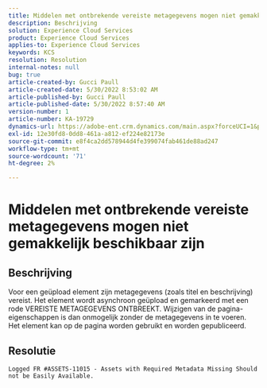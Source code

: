 ```yaml
---
title: Middelen met ontbrekende vereiste metagegevens mogen niet gemakkelijk beschikbaar zijn
description: Beschrijving
solution: Experience Cloud Services
product: Experience Cloud Services
applies-to: Experience Cloud Services
keywords: KCS
resolution: Resolution
internal-notes: null
bug: true
article-created-by: Gucci Paull
article-created-date: 5/30/2022 8:53:02 AM
article-published-by: Gucci Paull
article-published-date: 5/30/2022 8:57:40 AM
version-number: 1
article-number: KA-19729
dynamics-url: https://adobe-ent.crm.dynamics.com/main.aspx?forceUCI=1&pagetype=entityrecord&etn=knowledgearticle&id=06fcb7e4-f5df-ec11-bb3d-000d3a33d402
exl-id: 12e30fd8-0dd8-461a-a812-ef224e82173e
source-git-commit: e8f4ca2dd578944d4fe399074fab461de88ad247
workflow-type: tm+mt
source-wordcount: '71'
ht-degree: 2%

---
```


# Middelen met ontbrekende vereiste metagegevens mogen niet gemakkelijk beschikbaar zijn

## Beschrijving


Voor een geüpload element zijn metagegevens (zoals titel en beschrijving) vereist. Het element wordt asynchroon geüpload en gemarkeerd met een rode VEREISTE METAGEGEVENS ONTBREEKT. Wijzigen van de pagina-eigenschappen is dan onmogelijk zonder de metagegevens in te voeren. Het element kan op de pagina worden gebruikt en worden gepubliceerd.


## Resolutie


`Logged FR #ASSETS-11015 - Assets with Required Metadata Missing Should not be Easily Available.`
